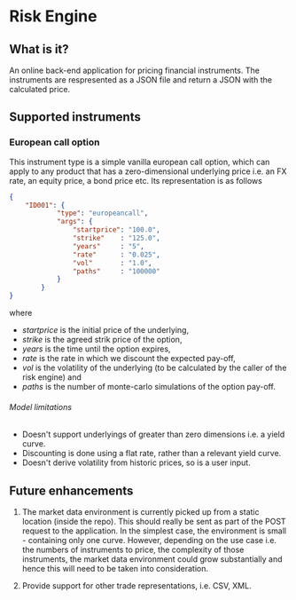 # Risk Engine

## What is it?

An online back-end application for pricing financial instruments. The instruments are respresented as a JSON file and return a JSON with the calculated price.

## Supported instruments

### European call option

This instrument type is a simple vanilla european call option, which can apply to any product that has a zero-dimensional underlying price i.e. an FX rate, an equity price, a bond price etc. Its representation is as follows

```json
{
    "ID001": {
            "type": "europeancall",
            "args": {
                "startprice": "100.0",
                "strike"    : "125.0",
                "years"     : "5",
                "rate"      : "0.025",
                "vol"       : "1.0",
                "paths"     : "100000"
            }
        }
}
```

where

- *startprice* is the initial price of the underlying,
- *strike* is the agreed strik price of the option,
- *years* is the time until the option expires,
- *rate* is the rate in which we discount the expected pay-off,
- *vol* is the volatility of the underlying (to be calculated by the caller of the risk engine) and
- *paths* is the number of monte-carlo simulations of the option pay-off.

###### Model limitations

- Doesn't support underlyings of greater than zero dimensions i.e. a yield curve.
- Discounting is done using a flat rate, rather than a relevant yield curve.
- Doesn't derive volatility from historic prices, so is a user input.

## Future enhancements

1. The market data environment is currently picked up from a static location (inside the repo). This should really be sent as part of the POST request to the application. In the simplest case, the environment is small - containing only one curve. However, depending on the use case i.e. the numbers of instruments to price, the complexity of those instruments, the market data environment could grow substantially and hence this will need to be taken into consideration.

2. Provide support for other trade representations, i.e. CSV, XML.
